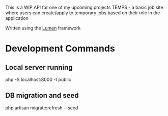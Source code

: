This is a WIP API for one of my upcoming projects TEMPS - a basic job site where users can create/apply to temporary 
jobs based on their role in the application

Written using the [Lumen](https://lumen.laravel.com/) framework


# Development Commands

## Local server running
php -S localhost:8000 -t public

## DB migration and seed
php artisan migrate:refresh --seed
